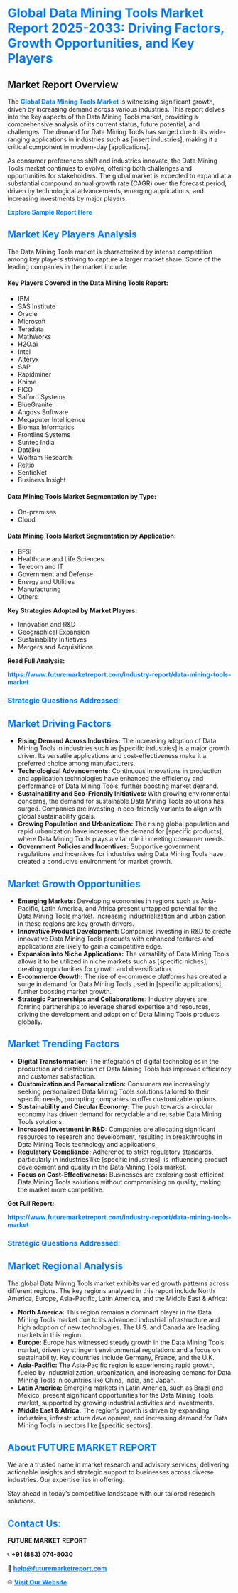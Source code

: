 <h1 style="color: #007BFF;">Global Data Mining Tools Market Report 2025-2033: Driving Factors, Growth Opportunities, and Key Players</h1>

<section id="overview">
<h2>Market Report Overview</h2>
<p>The <a href="https://www.futuremarketreport.com/industry-report/data-mining-tools-market" style="color: #007BFF; text-decoration: none;"><strong>Global Data Mining Tools Market</strong></a> is witnessing significant growth, driven by increasing demand across various industries. This report delves into the key aspects of the Data Mining Tools market, providing a comprehensive analysis of its current status, future potential, and challenges. The demand for Data Mining Tools has surged due to its wide-ranging applications in industries such as [insert industries], making it a critical component in modern-day [applications].</p>
<p>As consumer preferences shift and industries innovate, the Data Mining Tools market continues to evolve, offering both challenges and opportunities for stakeholders. The global market is expected to expand at a substantial compound annual growth rate (CAGR) over the forecast period, driven by technological advancements, emerging applications, and increasing investments by major players.</p>
</section>

<section id="overview">
<p><a href="https://www.futuremarketreport.com/request-sample/reportId=57670" style="color: #007BFF; text-decoration: none;"><strong>Explore Sample Report Here</strong></a></p>
</section>

<section id="key-players">
<h2 style="color: #007BFF;">Market Key Players Analysis</h2>
<p>The Data Mining Tools market is characterized by intense competition among key players striving to capture a larger market share. Some of the leading companies in the market include:</p>
<h4>Key Players Covered in the Data Mining Tools Report:</h4>
<ul><li>IBM</li><li>SAS Institute</li><li>Oracle</li><li>Microsoft</li><li>Teradata</li><li>MathWorks</li><li>H2O.ai</li><li>Intel</li><li>Alteryx</li><li>SAP</li><li>Rapidminer</li><li>Knime</li><li>FICO</li><li>Salford Systems</li><li>BlueGranite</li><li>Angoss Software</li><li>Megaputer Intelligence</li><li>Biomax Informatics</li><li>Frontline Systems</li><li>Suntec India</li><li>Dataiku</li><li>Wolfram Research</li><li>Reltio</li><li>SenticNet</li><li>Business Insight</li></ul>
<h4>Data Mining Tools Market Segmentation by Type:</h4>
<ul><li>On-premises</li><li>Cloud</li></ul>

<h4>Data Mining Tools Market Segmentation by Application:</h4>
<ul><li>BFSI</li><li>Healthcare and Life Sciences</li><li>Telecom and IT</li><li>Government and Defense</li><li>Energy and Utilities</li><li>Manufacturing</li><li>Others</li></ul>
<p><strong>Key Strategies Adopted by Market Players:</strong></p>
<ul>
<li>Innovation and R&D</li>
<li>Geographical Expansion</li>
<li>Sustainability Initiatives</li>
<li>Mergers and Acquisitions</li>
</ul>
</section>

<section>
<p><strong>Read Full Analysis: </strong></p><a href="https://www.futuremarketreport.com/industry-report/data-mining-tools-market" style="color: #007BFF; text-decoration: none;"><strong>https://www.futuremarketreport.com/industry-report/data-mining-tools-market</strong></a>
<h3 style="color: #007BFF;">Strategic Questions Addressed:</h3>
</section>

<section id="driving-factors">
<h2 style="color: #007BFF;">Market Driving Factors</h2>
<ul>
<li><strong>Rising Demand Across Industries:</strong> The increasing adoption of Data Mining Tools in industries such as [specific industries] is a major growth driver. Its versatile applications and cost-effectiveness make it a preferred choice among manufacturers.</li>
<li><strong>Technological Advancements:</strong> Continuous innovations in production and application technologies have enhanced the efficiency and performance of Data Mining Tools, further boosting market demand.</li>
<li><strong>Sustainability and Eco-Friendly Initiatives:</strong> With growing environmental concerns, the demand for sustainable Data Mining Tools solutions has surged. Companies are investing in eco-friendly variants to align with global sustainability goals.</li>
<li><strong>Growing Population and Urbanization:</strong> The rising global population and rapid urbanization have increased the demand for [specific products], where Data Mining Tools plays a vital role in meeting consumer needs.</li>
<li><strong>Government Policies and Incentives:</strong> Supportive government regulations and incentives for industries using Data Mining Tools have created a conducive environment for market growth.</li>
</ul>
</section>

<section id="growth-opportunities">
<h2 style="color: #007BFF;">Market Growth Opportunities</h2>
<ul>
<li><strong>Emerging Markets:</strong> Developing economies in regions such as Asia-Pacific, Latin America, and Africa present untapped potential for the Data Mining Tools market. Increasing industrialization and urbanization in these regions are key growth drivers.</li>
<li><strong>Innovative Product Development:</strong> Companies investing in R&D to create innovative Data Mining Tools products with enhanced features and applications are likely to gain a competitive edge.</li>
<li><strong>Expansion into Niche Applications:</strong> The versatility of Data Mining Tools allows it to be utilized in niche markets such as [specific niches], creating opportunities for growth and diversification.</li>
<li><strong>E-commerce Growth:</strong> The rise of e-commerce platforms has created a surge in demand for Data Mining Tools used in [specific applications], further boosting market growth.</li>
<li><strong>Strategic Partnerships and Collaborations:</strong> Industry players are forming partnerships to leverage shared expertise and resources, driving the development and adoption of Data Mining Tools products globally.</li>
</ul>
</section>

<section id="trending-factors">
<h2 style="color: #007BFF;">Market Trending Factors</h2>
<ul>
<li><strong>Digital Transformation:</strong> The integration of digital technologies in the production and distribution of Data Mining Tools has improved efficiency and customer satisfaction.</li>
<li><strong>Customization and Personalization:</strong> Consumers are increasingly seeking personalized Data Mining Tools solutions tailored to their specific needs, prompting companies to offer customizable options.</li>
<li><strong>Sustainability and Circular Economy:</strong> The push towards a circular economy has driven demand for recyclable and reusable Data Mining Tools solutions.</li>
<li><strong>Increased Investment in R&D:</strong> Companies are allocating significant resources to research and development, resulting in breakthroughs in Data Mining Tools technology and applications.</li>
<li><strong>Regulatory Compliance:</strong> Adherence to strict regulatory standards, particularly in industries like [specific industries], is influencing product development and quality in the Data Mining Tools market.</li>
<li><strong>Focus on Cost-Effectiveness:</strong> Businesses are exploring cost-efficient Data Mining Tools solutions without compromising on quality, making the market more competitive.</li>
</ul>
</section>

<section>
<p><strong>Get Full Report: </strong></p><a href="https://www.futuremarketreport.com/industry-report/data-mining-tools-market" style="color: #007BFF; text-decoration: none;"><strong>https://www.futuremarketreport.com/industry-report/data-mining-tools-market</strong></a>
<h3 style="color: #007BFF;">Strategic Questions Addressed:</h3>
</section>


<section id="regional-analysis">
<h2 style="color: #007BFF;">Market Regional Analysis</h2>
<p>The global Data Mining Tools market exhibits varied growth patterns across different regions. The key regions analyzed in this report include North America, Europe, Asia-Pacific, Latin America, and the Middle East & Africa:</p>
<ul>
<li><strong>North America:</strong> This region remains a dominant player in the Data Mining Tools market due to its advanced industrial infrastructure and high adoption of new technologies. The U.S. and Canada are leading markets in this region.</li>
<li><strong>Europe:</strong> Europe has witnessed steady growth in the Data Mining Tools market, driven by stringent environmental regulations and a focus on sustainability. Key countries include Germany, France, and the U.K.</li>
<li><strong>Asia-Pacific:</strong> The Asia-Pacific region is experiencing rapid growth, fueled by industrialization, urbanization, and increasing demand for Data Mining Tools in countries like China, India, and Japan.</li>
<li><strong>Latin America:</strong> Emerging markets in Latin America, such as Brazil and Mexico, present significant opportunities for the Data Mining Tools market, supported by growing industrial activities and investments.</li>
<li><strong>Middle East & Africa:</strong> The region’s growth is driven by expanding industries, infrastructure development, and increasing demand for Data Mining Tools in sectors like [specific sectors].</li>
</ul>
</section>

<footer>
<h2 style="color: #007BFF;">About FUTURE MARKET REPORT</h2>
<p>We are a trusted name in market research and advisory services, delivering actionable insights and strategic support to businesses across diverse industries. Our expertise lies in offering:</p>

<p>Stay ahead in today’s competitive landscape with our tailored research solutions.</p>

<h2 style="color: #007BFF;">Contact Us:</h2>
<p><strong>FUTURE MARKET REPORT</strong></p>
<p>📞 <strong>+91 (883) 074-8030</strong></p>
<p>📧 <strong><a href="mailto:help@futuremarketreport.com" style="color: #007BFF;">help@futuremarketreport.com</a></strong></p>
<p>🌐 <strong><a href="https://www.futuremarketreport.com/" style="color: #007BFF;">Visit Our Website</a></strong></p>
</footer>